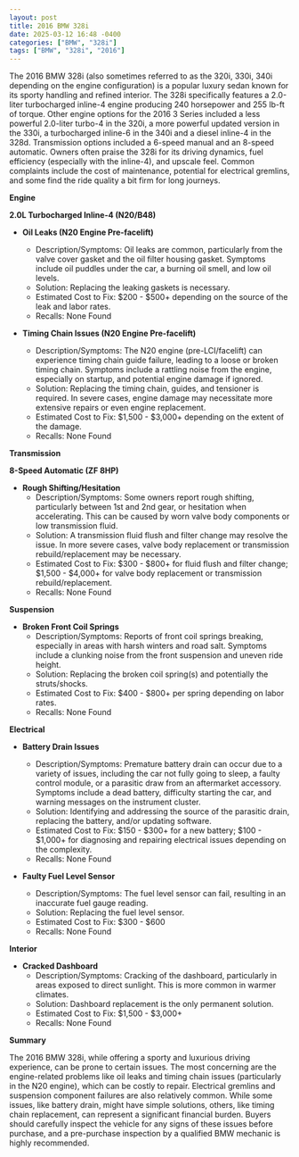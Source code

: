 ```yaml
---
layout: post
title: 2016 BMW 328i
date: 2025-03-12 16:48 -0400
categories: ["BMW", "328i"]
tags: ["BMW", "328i", "2016"]
---
```

The 2016 BMW 328i (also sometimes referred to as the 320i, 330i, 340i depending on the engine configuration) is a popular luxury sedan known for its sporty handling and refined interior. The 328i specifically features a 2.0-liter turbocharged inline-4 engine producing 240 horsepower and 255 lb-ft of torque. Other engine options for the 2016 3 Series included a less powerful 2.0-liter turbo-4 in the 320i, a more powerful updated version in the 330i, a turbocharged inline-6 in the 340i and a diesel inline-4 in the 328d. Transmission options included a 6-speed manual and an 8-speed automatic. Owners often praise the 328i for its driving dynamics, fuel efficiency (especially with the inline-4), and upscale feel. Common complaints include the cost of maintenance, potential for electrical gremlins, and some find the ride quality a bit firm for long journeys.

**Engine**

**2.0L Turbocharged Inline-4 (N20/B48)**

*   **Oil Leaks (N20 Engine Pre-facelift)**
    *   Description/Symptoms: Oil leaks are common, particularly from the valve cover gasket and the oil filter housing gasket. Symptoms include oil puddles under the car, a burning oil smell, and low oil levels.
    *   Solution: Replacing the leaking gaskets is necessary.
    *   Estimated Cost to Fix: $200 - $500+ depending on the source of the leak and labor rates.
    *   Recalls: None Found

*   **Timing Chain Issues (N20 Engine Pre-facelift)**
    *   Description/Symptoms: The N20 engine (pre-LCI/facelift) can experience timing chain guide failure, leading to a loose or broken timing chain. Symptoms include a rattling noise from the engine, especially on startup, and potential engine damage if ignored.
    *   Solution: Replacing the timing chain, guides, and tensioner is required. In severe cases, engine damage may necessitate more extensive repairs or even engine replacement.
    *   Estimated Cost to Fix: $1,500 - $3,000+ depending on the extent of the damage.
    *   Recalls: None Found

**Transmission**

**8-Speed Automatic (ZF 8HP)**
*   **Rough Shifting/Hesitation**
    *   Description/Symptoms: Some owners report rough shifting, particularly between 1st and 2nd gear, or hesitation when accelerating. This can be caused by worn valve body components or low transmission fluid.
    *   Solution: A transmission fluid flush and filter change may resolve the issue. In more severe cases, valve body replacement or transmission rebuild/replacement may be necessary.
    *   Estimated Cost to Fix: $300 - $800+ for fluid flush and filter change; $1,500 - $4,000+ for valve body replacement or transmission rebuild/replacement.
    * Recalls: None Found

**Suspension**

*   **Broken Front Coil Springs**
    *   Description/Symptoms: Reports of front coil springs breaking, especially in areas with harsh winters and road salt. Symptoms include a clunking noise from the front suspension and uneven ride height.
    *   Solution: Replacing the broken coil spring(s) and potentially the struts/shocks.
    *   Estimated Cost to Fix: $400 - $800+ per spring depending on labor rates.
    * Recalls: None Found

**Electrical**

*   **Battery Drain Issues**
    * Description/Symptoms: Premature battery drain can occur due to a variety of issues, including the car not fully going to sleep, a faulty control module, or a parasitic draw from an aftermarket accessory. Symptoms include a dead battery, difficulty starting the car, and warning messages on the instrument cluster.
    * Solution: Identifying and addressing the source of the parasitic drain, replacing the battery, and/or updating software.
    * Estimated Cost to Fix: $150 - $300+ for a new battery; $100 - $1,000+ for diagnosing and repairing electrical issues depending on the complexity.
    * Recalls: None Found

*   **Faulty Fuel Level Sensor**
    *   Description/Symptoms: The fuel level sensor can fail, resulting in an inaccurate fuel gauge reading.
    *   Solution: Replacing the fuel level sensor.
    *   Estimated Cost to Fix: $300 - $600
    *   Recalls: None Found

**Interior**

*   **Cracked Dashboard**
    *   Description/Symptoms: Cracking of the dashboard, particularly in areas exposed to direct sunlight. This is more common in warmer climates.
    *   Solution: Dashboard replacement is the only permanent solution.
    *   Estimated Cost to Fix: $1,500 - $3,000+
    *   Recalls: None Found

**Summary**

The 2016 BMW 328i, while offering a sporty and luxurious driving experience, can be prone to certain issues. The most concerning are the engine-related problems like oil leaks and timing chain issues (particularly in the N20 engine), which can be costly to repair. Electrical gremlins and suspension component failures are also relatively common. While some issues, like battery drain, might have simple solutions, others, like timing chain replacement, can represent a significant financial burden. Buyers should carefully inspect the vehicle for any signs of these issues before purchase, and a pre-purchase inspection by a qualified BMW mechanic is highly recommended.

